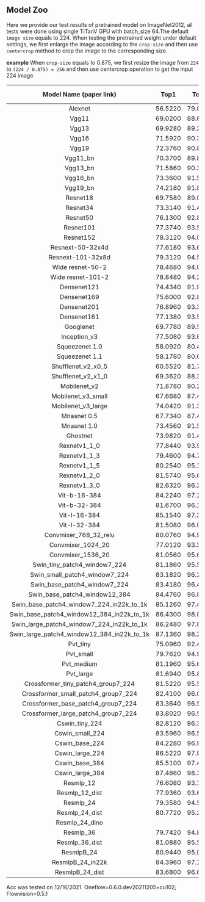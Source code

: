 ## Model Zoo
Here we provide our test results of pretrained model on ImageNet2012, all tests were done using single TiTanV GPU with batch_size 64.The default `image size` equals to 224. When testing the pretrained weight under default settings, we first enlarge the image according to the `crop-size` and then use `centercrop` method to crop the image to the corresponding size.

**example**
When `crop-size` equals to 0.875, we first resize the image from `224` to `(224 / 0.875) = 256` and then use centercrop operation to get the input 224 image.

| Model Name (paper link)|    Top1 |    Top5 |Top-1(real)|Top-5(real)| #params| FLOPs| CPU latency | GPU throughput | Image size | Crop-size | Interpolation | chongce 2021/12/15
|:----------------------:|:-------:|:-------:|:-------:|:-------:|:-------:|:-------:|:-----------:|:--------:|:----------:|:---------:|:-------------:|-------------:|
| Alexnet                | 56.5220 | 79.0680 | 63.0655 | 83.6283 | 61.1M   | 770M    |             |          |   224      |  0.875    |   bilinear    | 1
| Vgg11                  | 69.0200 | 88.6280 | 76.3819 | 92.1579 | 132.9M  | 7.7G    |             |          |   224      |  0.875    |   bilinear    | 1
| Vgg13                  | 69.9280 | 89.2460 | 77.2253 | 92.6874 | 133.1M  | 11.4G   |             |          |   224      |  0.875    |   bilinear    | 1
| Vgg16                  | 71.5920 | 90.3820 | 79.0401 | 93.6439 | 138.4M  | 15.6G   |             |          |   224      |  0.875    |   bilinear    | 1
| Vgg19                  | 72.3760 | 90.8760 | 79.4863 | 93.8702 | 143.7M  | 19.8G   |             |          |   224      |  0.875    |   bilinear    | 1
| Vgg11_bn               | 70.3700 | 89.8100 | 77.9384 | 93.2297 | 132.9M  | 7.8G    |             |          |   224      |  0.875    |   bilinear    | 1
| Vgg13_bn               | 71.5860 | 90.3740 | 78.9974 | 93.6567 | 133.1M  | 11.5G   |             |          |   224      |  0.875    |   bilinear    |1
| Vgg16_bn               | 73.3600 | 91.5160 | 80.5666 | 94.5983 | 138.4M  | 15.7G   |             |          |   224      |  0.875    |   bilinear    |1
| Vgg19_bn               | 74.2180 | 91.8420 | 81.4442 | 94.7691 | 143.7M  | 19.8G   |             |          |   224      |  0.875    |   bilinear    |1
| Resnet18               | 69.7580 | 89.0780 | 77.2851 | 92.7557 | 11.7M   | 1.8G    |             |          |   224      |  0.875    |   bilinear    |1
| Resnet34               | 73.3140 | 91.4200 | 80.3873 | 94.4275 | 21.8M   | 3.7G    |             |          |   224      |  0.875    |   bilinear    |1
| Resnet50               | 76.1300 | 92.8620 | 82.9579 | 95.4694 | 25.6M   | 4.2G    |             |          |   224      |  0.875    |   bilinear    |1
| Resnet101              | 77.3740 | 93.5460 | 83.8632 | 95.8857 | 44.6M   | 7.9G    |             |          |   224      |  0.875    |   bilinear    |1
| Resnet152              | 78.3120 | 94.0460 | 84.8154 | 96.2316 | 60.2M   | 11.6G   |             |          |   224      |  0.875    |   bilinear    |1
| Resnext-50-32x4d       | 77.6180 | 93.6980 | 83.9507 | 95.9626 | 25.0M   | 4.3G    |             |          |   224      |  0.875    |   bilinear    |1
| Resnext-101-32x8d      | 79.3120 | 94.5260 | 85.1912 | 96.4558 | 88.8M   | 16.5G   |             |          |   224      |  0.875    |   bilinear    |1
| Wide resnet-50-2       | 78.4680 | 94.0860 | 84.4226 | 96.2572 | 68.9M   | 11.5G   |             |          |   224      |  0.875    |   bilinear    |1
| Wide resnet-101-2      | 78.8480 | 94.2840 | 84.5507 | 96.3512 | 126.9M  | 22.8G   |             |          |   224      |  0.875    |   bilinear    |1
| Densenet121            | 74.4340 | 91.9720 | 81.4869 | 94.8331 | 8.0M    | 2.9G    |             |          |   224      |  0.875    |   bilinear    |1
| Densenet169            | 75.6000 | 92.8060 | 82.3281 | 95.4480 | 14.2M   | 3.4G    |             |          |   224      |  0.875    |   bilinear    |1
| Densenet201            | 76.8960 | 93.3700 | 83.1864 | 95.7448 | 20.0M   | 4.4G    |             |          |   224      |  0.875    |   bilinear    |1
| Densenet161            | 77.1380 | 93.5600 | 83.7009 | 95.8708 | 28.7M   | 7.9G    |             |          |   224      |  0.875    |   bilinear    |1
| Googlenet              | 69.7780 | 89.5300 | 77.7889 | 93.0803 | 6.8M    | 1.5G    |             |          |   224      |  0.875    |   bilinear    |1
| Inception_v3           | 77.5080 | 93.6680 | 83.8760 | 96.0587 | 27.2M   | 5.8G    |             |          |   299      |  1.0      |   bilinear    |1
| Squeezenet 1.0         | 58.0920 | 80.4200 | 65.3906 | 85.3556 | 1.25M   | 820M    |             |          |   224      |  0.875    |   bilinear    |1
| Squeezenet 1.1         | 58.1780 | 80.6240 | 65.4547 | 85.4218 | 1.24M   | 350M    |             |          |   224      |  0.875    |   bilinear    |1
| Shufflenet_v2_x0_5     | 60.5520 | 81.7460 | 67.6687 | 86.4018 |   1.4M  |   41M   |             |          |   224      |  0.875    |   bilinear    |1
| Shufflenet_v2_x1_0     | 69.3620 | 88.3160 | 76.4695 | 91.8056 |   2.3M  |   146M  |             |          |   224      |  0.875    |   bilinear    |1
| Mobilenet_v2           | 71.8780 | 90.2860 | 79.0379 | 93.4881 |   3.5M  |   300M  |             |          |   224      |  0.875    |   bilinear    |1
| Mobilenet_v3_small     | 67.6680 | 87.4020 | 74.6205 | 91.0605 |   2.5M  |   56M   |             |          |   224      |  0.875    |   bilinear    |1
| Mobilenet_v3_large     | 74.0420 | 91.3400 | 80.2912 | 94.1051 |   5.4M  |   219M  |             |          |   224      |  0.875    |   bilinear    |1
| Mnasnet 0.5            | 67.7340 | 87.4900 | 74.9813 | 91.1736 |  2.2M   |   140M  |             |          |   224      |  0.875    |   bilinear    |1
| Mnasnet 1.0            | 73.4560 | 91.5100 | 80.2571 | 94.3421 |  4.4M   |  340M   |             |          |   224      |  0.875    |   bilinear    |1
| Ghostnet               | 73.9820 | 91.4620 | 80.7054 | 94.2930 |   5.2M  |   141M  |             |          |   224      |  0.875    |   bilinear    |1
| Rexnetv1_1_0           | 77.8440 | 93.9240 | 84.1642 | 96.2402 |  4.8M   |  400M   |             |          |   224      |  0.875    |   bilinear    |1
| Rexnetv1_1_3           | 79.4600 | 94.7500 | 85.4196 | 96.6778 |  7.6M   |  660M   |             |          |   224      |  0.875    |   bilinear    |1
| Rexnetv1_1_5           | 80.2540 | 95.1760 | 86.1392 | 97.0365 |  7.6M   |  660M   |             |          |   224      |  0.875    |   bilinear    |1
| Rexnetv1_2_0           | 81.5740 | 95.6440 | 86.8373 | 97.2330 |  16M    |  1.5G   |             |          |   224      |  0.875    |   bilinear    |1
| Rexnetv1_3_0           | 82.6320 | 96.2500 | 87.6636 | 97.6045 |  34M    |  3.4G   |             |          |   224      |  0.875    |   bilinear    |1
| Vit-b-16-384           | 84.2240 | 97.2180 | 88.4130 | 98.1703 |   86M   |   55.4G |             |          |   384      |  1.0      |   bilinear    | 1
| Vit-b-32-384           | 81.6700 | 96.1280 | 87.0209 | 97.6514 |         |         |             |          |   384      |  1.0      |   bilinear    | 1
| Vit-l-16-384           | 85.1540 | 97.3600 | 88.4109 | 98.1895 |   307M  |  190.7G |             |          |   384      |  1.0      |   bilinear    | 1
| Vit-l-32-384           | 81.5080 | 96.0900 | 85.9150 | 97.3717 |         |         |             |          |   384      |  1.0      |   bilinear    | 1
| Convmixer_768_32_relu  | 80.0760 | 94.9920 | 86.0815 | 97.0045 |   21.1M |         |             |          |   224      |  0.875    |   bilinear    | 1
| Convmixer_1024_20      | 77.0120 | 93.3840 | 83.7821 | 95.8815 |   24.4M |         |             |          |   224      |  0.875    |   bilinear    | 1
| Convmixer_1536_20      | 81.0560 | 95.6200 | 86.7348 | 97.2458 |   51.6M |         |             |          |   224      |  0.875    |   bilinear    | 1
| Swin_tiny_patch4_window7_224  | 81.1860 | 95.5100 | 86.6430 | 97.1433 |    28M  |   4.5G  |             |          | 224 |  0.875    |   bicubic     | 1 
| Swin_small_patch4_window7_224 | 83.1820 | 96.2400 | 87.5718 | 97.5084 |    50M  |   8.7G  |             |          | 224 |  0.875    |   bicubic     | 1 
| Swin_base_patch4_window7_224  | 83.4180 | 96.4460 | 87.6892 | 97.5127 |    88M  |   15.4G |             |          | 224 |  0.875    |   bicubic     | 1 
| Swin_base_patch4_window12_384 | 84.4760 | 96.8920 | 88.4215 | 97.8052 |    88M  |   47.1G |             |          | 384 |  1.0      |   bicubic     | 1 
| Swin_base_patch4_window7_224_in22k_to_1k   | 85.1260 | 97.4800 | 89.1496 | 98.3987        |    88M  |   15.4G |             |          | 224 | 0.875 | bicubic | 1 
| Swin_base_patch4_window12_384_in22k_to_1k  | 86.4300 | 98.0660 | 89.9951 | 98.6976        |    88M  |   47.1G |             |          | 384 | 1.0   | bicubic | 1 
| Swin_large_patch4_window7_224_in22k_to_1k  | 86.2480 | 97.8780 | 89.7111 | 98.5674        |    197M |   34.5G |             |          | 224 | 0.875 | bicubic | 1
| Swin_large_patch4_window12_384_in22k_to_1k | 87.1360 | 98.2320 | 90.0186 | 98.6613        |    197M |   103.9G|             |          | 384 | 1.0   | bicubic | 1 
| Pvt_tiny               | 75.0960 | 92.4200 | 82.1893 | 95.2644 | 13.2M   |   1.9G  |             |          |   224      |  0.875    |   bicubic    |1
| Pvt_small              | 79.7620 | 94.9420 | 85.7698 | 96.8999 | 24.5M   |   3.8G  |             |          |   224      |  0.875    |   bicubic    |1
| Pvt_medium             | 81.1960 | 95.6420 | 86.6665 | 97.1668 | 44.2M   |   6.7G  |             |          |   224      |  0.875    |   bicubic    |1
| Pvt_large              | 81.6940 | 95.8520 | 87.0338 | 97.3888 | 61.4M   |   9.8G  |             |          |   224      |  0.875    |   bicubic    |1
| Crossformer_tiny_patch4_group7_224  | 81.5220 | 95.5200 | 86.4487 | 96.9298 |  27.8M  |  2.9G    |             |          | 224  | 0.875 |   bicubic |1
| Crossformer_small_patch4_group7_224 | 82.4100 | 96.0440 | 87.3796 | 97.5511 |  30.7M  |  4.9G    |             |          | 224  | 0.875 |   bicubic |1
| Crossformer_base_patch4_group7_224  | 83.3640 | 96.5400 | 87.7020 | 97.5618 |  52.0M  |  9.2G    |             |          | 224  | 0.875 |   bicubic |1
| Crossformer_large_patch4_group7_224 | 83.8020 | 96.5620 | 87.9646 | 97.6066 |  90.0M  |  16.1G   |             |          | 224  | 0.875 |   bicubic |1
| Cswin_tiny_224         | 82.8120 | 96.3000 | 87.7277 | 97.5788 |    23M  |   4.3G  |             |          |   224      |  0.9      |   bicubic    |1
| Cswin_small_224        | 83.5960 | 96.5840 | 88.1547 | 97.6792 |    35M  |   6.9G  |             |          |   224      |  0.9      |   bicubic    |1
| Cswin_base_224         | 84.2280 | 96.9120 | 88.2700 | 97.9290 |    78M  |   15.0G |             |          |   224      |  0.9      |   bicubic    |1
| Cswin_large_224        | 86.5220 | 97.9920 | 89.6343 | 98.4350 |    173M |   31.5G |             |          |   224      |  0.9      |   bicubic    |1
| Cswin_base_384         | 85.5100 | 97.4840 | 89.1752 | 98.2813 |    78M  |   47G   |             |          |   384      |  0.9      |   bicubic    |1
| Cswin_large_384        | 87.4860 | 98.3460 | 90.2065 | 98.6250 |    173M |   96.8G |             |          |   384      |  0.9      |   bicubic    | 1
| Resmlp_12              | 76.6080 | 93.1420 | 83.5323 | 95.8345 |    15M  |   3.0G  |             |          |   224      |  0.9      |   bicubic    |1
| Resmlp_12_dist         | 77.9360 | 93.6400 | 84.7258 | 96.2636 |      |     |             |          |   224      |  0.9      |   bicubic    |1
| Resmlp_24              | 79.3580 | 94.5320 | 85.2723 | 96.5241 |    30M  |   6.0G  |             |          |   224      |  0.9      |   bicubic    |1
| Resmlp_24_dist         | 80.7720 | 95.2180 | 86.5790 | 97.1326 |      |     |             |          |   224      |  0.9      |   bicubic    |1
| Resmlp_24_dino         |         |         |         |         |      |     |             |          |   224      |  0.9      |   bicubic    |
| Resmlp_36              | 79.7420 | 94.8860 | 85.6310 | 96.8145 |    45M  |   8.9G  |             |          |   224      |  0.9      |   bicubic    |1
| Resmlp_36_dist         | 81.0880 | 95.5820 | 86.9484 | 97.3184 |      |     |             |          |   224      |  0.9      |   bicubic    |1
| ResmlpB_24             | 80.9440 | 95.0760 | 85.6203 | 96.5006 |      |     |             |          |   224      |  0.9      |   bicubic    |1
| ResmlpB_24_in22k       | 84.3960 | 97.1580 | 88.9489 | 98.2855 |      |     |             |          |   224      |  0.9      |   bicubic    |1
| ResmlpB_24_dist        | 83.6800 | 96.6740 | 88.4835 | 97.9653 |      |    |             |          |   224      |  0.9      |   bicubic    |1


Acc was tested on 12/16/2021. Oneflow=0.6.0.dev20211205+cu102; Flowvision=0.5.1